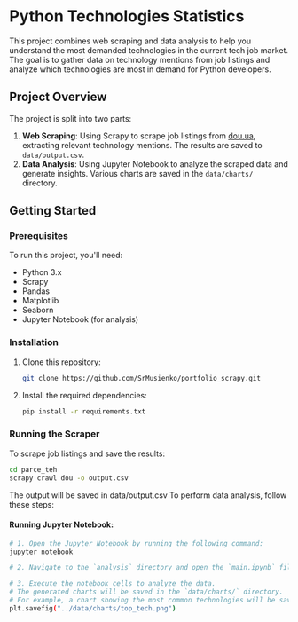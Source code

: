 # Python Technologies Statistics

This project combines web scraping and data analysis to help you
understand the most demanded technologies in the current tech job market.
The goal is to gather data on technology mentions from job listings and 
analyze which technologies are most in demand for Python developers.

## Project Overview

The project is split into two parts:
1. **Web Scraping**: Using Scrapy to scrape job listings from
[dou.ua](https://dou.ua/), extracting relevant technology mentions.
The results are saved to `data/output.csv`.
2. **Data Analysis**: Using Jupyter Notebook to analyze the scraped 
data and generate insights. Various charts are saved in the `data/charts/` directory.

## Getting Started

### Prerequisites

To run this project, you'll need:

- Python 3.x
- Scrapy
- Pandas
- Matplotlib
- Seaborn
- Jupyter Notebook (for analysis)

### Installation

1. Clone this repository:
    ```bash
    git clone https://github.com/SrMusienko/portfolio_scrapy.git
    ```

2. Install the required dependencies:
    ```bash
    pip install -r requirements.txt
    ```


### Running the Scraper

To scrape job listings and save the results:

```bash
cd parce_teh
scrapy crawl dou -o output.csv 
```
The output will be saved in data/output.csv
To perform data analysis, follow these steps:

#### Running Jupyter Notebook:

```bash
# 1. Open the Jupyter Notebook by running the following command:
jupyter notebook 

# 2. Navigate to the `analysis` directory and open the `main.ipynb` file.

# 3. Execute the notebook cells to analyze the data.
# The generated charts will be saved in the `data/charts/` directory.
# For example, a chart showing the most common technologies will be saved as:
plt.savefig("../data/charts/top_tech.png")